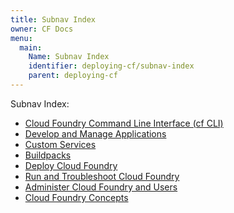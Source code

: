 ```yaml
---
title: Subnav Index
owner: CF Docs
menu:
  main:
    Name: Subnav Index
    identifier: deploying-cf/subnav-index
    parent: deploying-cf
---
```


Subnav Index:

* <a class="subnav" href="../cf-cli/index.html">Cloud Foundry Command Line Interface (cf CLI)</a>
* <a class="subnav" href="../devguide/index.html">Develop and Manage Applications</a>
* <a class="subnav" href="../services/index.html">Custom Services</a>
* <a class="subnav" href="../buildpacks/index.html">Buildpacks</a>
* <a class="subnav" href="./index.html">Deploy Cloud Foundry</a>
* <a class="subnav" href="../running/index.html">Run and Troubleshoot Cloud Foundry</a>
* <a class="subnav" href="../adminguide/index.html">Administer Cloud Foundry and Users</a>
* <a class="subnav" href="../concepts/index.html">Cloud Foundry Concepts</a>
	

